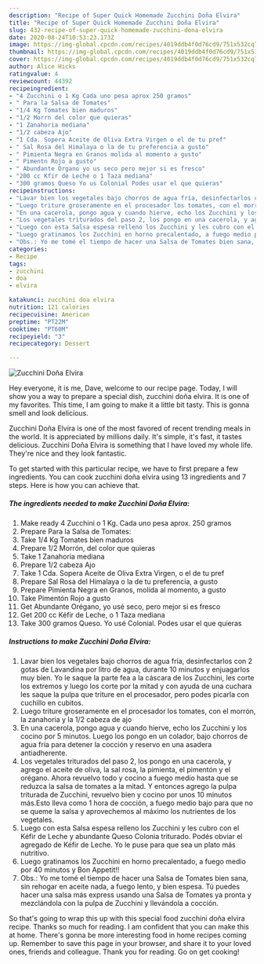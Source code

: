 ```yaml
---
description: "Recipe of Super Quick Homemade Zucchini Doña Elvira"
title: "Recipe of Super Quick Homemade Zucchini Doña Elvira"
slug: 432-recipe-of-super-quick-homemade-zucchini-dona-elvira
date: 2020-08-24T10:53:23.173Z
image: https://img-global.cpcdn.com/recipes/4019ddb4f0d76cd9/751x532cq70/zucchini-dona-elvira-foto-principal.jpg
thumbnail: https://img-global.cpcdn.com/recipes/4019ddb4f0d76cd9/751x532cq70/zucchini-dona-elvira-foto-principal.jpg
cover: https://img-global.cpcdn.com/recipes/4019ddb4f0d76cd9/751x532cq70/zucchini-dona-elvira-foto-principal.jpg
author: Alice Hicks
ratingvalue: 4
reviewcount: 44392
recipeingredient:
- "4 Zucchini o 1 Kg Cada uno pesa aprox 250 gramos"
- " Para la Salsa de Tomates"
- "1/4 Kg Tomates bien maduros"
- "1/2 Morrn del color que quieras"
- "1 Zanahoria mediana"
- "1/2 cabeza Ajo"
- "1 Cda. Sopera Aceite de Oliva Extra Virgen o el de tu pref"
- " Sal Rosa del Himalaya o la de tu preferencia a gusto"
- " Pimienta Negra en Granos molida al momento a gusto"
- " Pimentn Rojo a gusto"
- " Abundante Organo yo us seco pero mejor si es fresco"
- "200 cc Kfir de Leche o 1 Taza mediana"
- "300 gramos Queso Yo us Colonial Podes usar el que quieras"
recipeinstructions:
- "Lavar bien los vegetales bajo chorros de agua fría, desinfectarlos con 2 gotas de Lavandina por litro de agua, durante 10 minutos y enjuagarlos muy bien. Yo le saque la parte fea a la cáscara de los Zucchini, les corte los extremos y luego los corte por la mitad y con ayuda de una cuchara les saque la pulpa que triture en el procesador, pero podes picarla con cuchillo en cubitos."
- "Luego triture groseramente en el procesador los tomates, con el morrón, la zanahoria y la 1/2 cabeza de ajo"
- "En una cacerola, pongo agua y cuando hierve, echo los Zucchini y los cocino por 5 minutos. Luego los pongo en un colador, bajo chorros de agua fría para detener la cocción y reservo en una asadera antiadherente."
- "Los vegetales triturados del paso 2, los pongo en una cacerola, y agrego el aceite de oliva, la sal rosa, la pimienta, el pimentón y el orégano. Ahora revuelvo todo y cocino a fuego medio hasta que se reduzca la salsa de tomates a la mitad. Y entonces agrego la pulpa triturada de Zucchini, revuelvo bien y cocino por unos 10 minutos más.Esto lleva como 1 hora de cocción, a fuego medio bajo para que no se queme la salsa y aprovechemos al máximo los nutrientes de los vegetales."
- "Luego con esta Salsa espesa relleno los Zucchini y les cubro con el Kéfir de Leche y abundante Queso Colonia triturado. Podés obviar el agregado de Kéfir de Leche. Yo le puse para que sea un plato más nutritivo."
- "Luego gratinamos los Zucchini en horno precalentado, a fuego medio por 40 minutos y Bon Appetit!!"
- "Obs.: Yo me tomé el tiempo de hacer una Salsa de Tomates bien sana, sin rehogar en aceite nada, a fuego lento, y bien espesa. Tú puedes hacer una salsa más express usando una Salsa de Tomates ya pronta y mezclándola con la pulpa de Zucchini y llevándola a cocción."
categories:
- Recipe
tags:
- zucchini
- doa
- elvira

katakunci: zucchini doa elvira 
nutrition: 121 calories
recipecuisine: American
preptime: "PT22M"
cooktime: "PT60M"
recipeyield: "3"
recipecategory: Dessert

---
```



![Zucchini Doña Elvira](https://img-global.cpcdn.com/recipes/4019ddb4f0d76cd9/751x532cq70/zucchini-dona-elvira-foto-principal.jpg)

Hey everyone, it is me, Dave, welcome to our recipe page. Today, I will show you a way to prepare a special dish, zucchini doña elvira. It is one of my favorites. This time, I am going to make it a little bit tasty. This is gonna smell and look delicious.



Zucchini Doña Elvira is one of the most favored of recent trending meals in the world. It is appreciated by millions daily. It's simple, it's fast, it tastes delicious. Zucchini Doña Elvira is something that I have loved my whole life. They're nice and they look fantastic.


To get started with this particular recipe, we have to first prepare a few ingredients. You can cook zucchini doña elvira using 13 ingredients and 7 steps. Here is how you can achieve that.

<!--inarticleads1-->

##### The ingredients needed to make Zucchini Doña Elvira:

1. Make ready 4 Zucchini o 1 Kg. Cada uno pesa aprox. 250 gramos
1. Prepare  Para la Salsa de Tomates:
1. Take 1/4 Kg Tomates bien maduros
1. Prepare 1/2 Morrón, del color que quieras
1. Take 1 Zanahoria mediana
1. Prepare 1/2 cabeza Ajo
1. Take 1 Cda. Sopera Aceite de Oliva Extra Virgen, o el de tu pref
1. Prepare  Sal Rosa del Himalaya o la de tu preferencia, a gusto
1. Prepare  Pimienta Negra en Granos, molida al momento, a gusto
1. Take  Pimentón Rojo a gusto
1. Get  Abundante Orégano, yo usé seco, pero mejor si es fresco
1. Get 200 cc Kéfir de Leche, o 1 Taza mediana
1. Take 300 gramos Queso. Yo usé Colonial. Podes usar el que quieras




<!--inarticleads2-->

##### Instructions to make Zucchini Doña Elvira:

1. Lavar bien los vegetales bajo chorros de agua fría, desinfectarlos con 2 gotas de Lavandina por litro de agua, durante 10 minutos y enjuagarlos muy bien. Yo le saque la parte fea a la cáscara de los Zucchini, les corte los extremos y luego los corte por la mitad y con ayuda de una cuchara les saque la pulpa que triture en el procesador, pero podes picarla con cuchillo en cubitos.
1. Luego triture groseramente en el procesador los tomates, con el morrón, la zanahoria y la 1/2 cabeza de ajo
1. En una cacerola, pongo agua y cuando hierve, echo los Zucchini y los cocino por 5 minutos. Luego los pongo en un colador, bajo chorros de agua fría para detener la cocción y reservo en una asadera antiadherente.
1. Los vegetales triturados del paso 2, los pongo en una cacerola, y agrego el aceite de oliva, la sal rosa, la pimienta, el pimentón y el orégano. Ahora revuelvo todo y cocino a fuego medio hasta que se reduzca la salsa de tomates a la mitad. Y entonces agrego la pulpa triturada de Zucchini, revuelvo bien y cocino por unos 10 minutos más.Esto lleva como 1 hora de cocción, a fuego medio bajo para que no se queme la salsa y aprovechemos al máximo los nutrientes de los vegetales.
1. Luego con esta Salsa espesa relleno los Zucchini y les cubro con el Kéfir de Leche y abundante Queso Colonia triturado. Podés obviar el agregado de Kéfir de Leche. Yo le puse para que sea un plato más nutritivo.
1. Luego gratinamos los Zucchini en horno precalentado, a fuego medio por 40 minutos y Bon Appetit!!
1. Obs.: Yo me tomé el tiempo de hacer una Salsa de Tomates bien sana, sin rehogar en aceite nada, a fuego lento, y bien espesa. Tú puedes hacer una salsa más express usando una Salsa de Tomates ya pronta y mezclándola con la pulpa de Zucchini y llevándola a cocción.




So that's going to wrap this up with this special food zucchini doña elvira recipe. Thanks so much for reading. I am confident that you can make this at home. There's gonna be more interesting food in home recipes coming up. Remember to save this page in your browser, and share it to your loved ones, friends and colleague. Thank you for reading. Go on get cooking!
